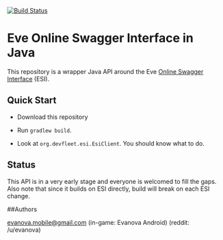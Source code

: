 [![Build Status](https://travis-ci.org/evanova/eve-esi-java.svg?branch=master)](https://travis-ci.org/evanova/eve-esi-java)

# Eve Online Swagger Interface in Java

This repository is a wrapper Java API around the Eve [Online Swagger Interface](https://esi.tech.ccp.is/latest/#/) (ESI).

## Quick Start

* Download this repository

* Run `gradlew build`.

* Look at `org.devfleet.esi.EsiClient`. You should know what to do.

## Status

This API is in a very early stage and everyone is welcomed to fill the gaps.
Also note that since it builds on ESI directly, build will break on each ESI change.

##Authors

evanova.mobile@gmail.com (in-game: Evanova Android) (reddit: /u/evanova)

